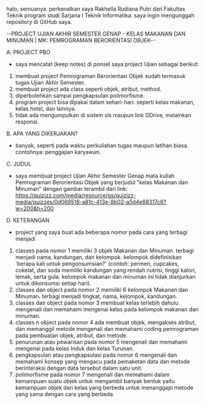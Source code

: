 halo, semuanya. perkenalkan saya Rakhella Rudiana Putri dari Fakultas Teknik program studi Sarjana I Teknik Informatika. saya ingin mengunggah repository di GitHub saya.

--PROJECT UJIAN AKHIR SEMESTER GENAP - KELAS MAKANAN DAN MINUMAN | MK: PEMROGRAMAN BERORIENTASI OBJEK--

A. PROJECT PBO
- saya mencatat (keep notes) di ponsel saya project Ujian sebagai berikut:
1. membuat project Pemrograman Berorientasi Objek sudah termasuk tugas Ujian Akhir Semester.
2. membuat project ada class seperti objek, atribut, method. 
3. diperbolehkan sampai pengkapsulan polimorfisme.
4. program project bisa dipakai dalam sehari-hari. seperti kelas makanan, kelas hotel, dan lainnya.
5. tidak ada mengumpulkan di sistem sls maupun link GDrive, melainkan responsi. 

B. APA YANG DIKERJAKAN?
- banyak, seperti pada waktu perkuliahan tugas maupun latihan biasa. contohnya: penggajian karyawan.

C. JUDUL
- saya membuat project Ujian Akhir Semester Genap mata kuliah Pemrograman Berorientasi Objek yang berjudul "kelas Makanan dan Minuman" dengan gambar terambil dari link: https://quizizz.com/media/resource/gs/quizizz-media/quizzes/0d069518-a81c-413e-8b02-a5d4e88317c6?w=200&h=200

D. KETERANGAN
- project yang saya buat ada beberapa nomor pada cara yang terbagi menjadi
1. classes pada nomor 1
memiliki 3 objek Makanan dan Minuman. terbagi menjadi nama, kandungan, dan kelompok. kelompok didefinisikan 'berapa kali untuk pengonsumsian?' (contoh: permen, cupcakes, cokelat, dan soda memiliki kandungan yang rendah nutrisi, tinggi kalori, lemak, serta gula. kelompok makanan dan minuman ini tidak dianjurkan untuk dikonsumsi setiap hari).
2. classes dan object pada nomor 2
memiliki 6 kelompok Makanan dan Minuman. terbagi menjadi tingkat, nama, kelompok, kandungan.
3. classes dan object pada nomor 3 membuat kelas terlebih dahulu
mengenali dan memahami mengenai kelas pada kelompok makanan dan minuman.
4. classes n object pada nomor 4 ada membuat objek, mengakses atribut, dan memanggil metode
mengenali dan memahami coding pemrograman pada pembuatan objek, atribut, dan metode.
5. penurunan atau pewarisan pada nomor 5
mengenali dan memahami mengenai pada kelas Induk dan kelas Turunan.
6. pengkapsulan atau pengkapsulasi pada nomor 6
mengenali dan memahami konsep yang mengacu pada pemaketan data dan metode berinteraksi dengan data tersebut dalam satu unit.
7. polimorfisme pada nomor 7
mengenali dan memahami dalam kemampuan suatu objek untuk mengambil banyak bentuk yaitu kemampuan objek dari kelas yang berbeda untuk menanggapi metode yang sama dengan cara yang berbeda.
